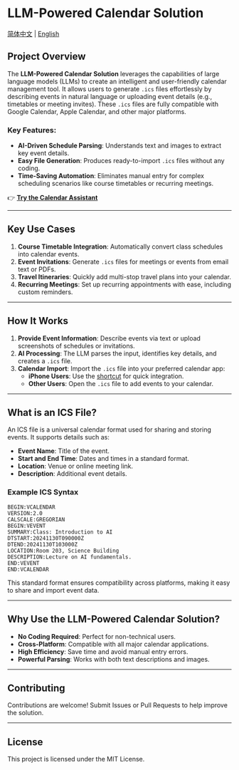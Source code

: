 
# LLM-Powered Calendar Solution
[简体中文](README.zh.md) | [English](README.md)
## Project Overview

The **LLM-Powered Calendar Solution** leverages the capabilities of large language models (LLMs) to create an intelligent and user-friendly calendar management tool. It allows users to generate `.ics` files effortlessly by describing events in natural language or uploading event details (e.g., timetables or meeting invites). These `.ics` files are fully compatible with Google Calendar, Apple Calendar, and other major platforms.

### Key Features:
- **AI-Driven Schedule Parsing**: Understands text and images to extract key event details.
- **Easy File Generation**: Produces ready-to-import `.ics` files without any coding.
- **Time-Saving Automation**: Eliminates manual entry for complex scheduling scenarios like course timetables or recurring meetings.

👉 **[Try the Calendar Assistant](https://chatgpt.com/g/g-674207a394048191a9816f7be35153e6-ri-li-chuang-jian-zhu-shou)**

---

## Key Use Cases

1. **Course Timetable Integration**: Automatically convert class schedules into calendar events.
2. **Event Invitations**: Generate `.ics` files for meetings or events from email text or PDFs.
3. **Travel Itineraries**: Quickly add multi-stop travel plans into your calendar.
4. **Recurring Meetings**: Set up recurring appointments with ease, including custom reminders.

---

## How It Works

1. **Provide Event Information**: Describe events via text or upload screenshots of schedules or invitations.
2. **AI Processing**: The LLM parses the input, identifies key details, and creates a `.ics` file.
3. **Calendar Import**: Import the `.ics` file into your preferred calendar app:
   - **iPhone Users**: Use the [shortcut](https://routinehub.co/shortcut/7005/) for quick integration.
   - **Other Users**: Open the `.ics` file to add events to your calendar.

---

## What is an ICS File?

An ICS file is a universal calendar format used for sharing and storing events. It supports details such as:
- **Event Name**: Title of the event.
- **Start and End Time**: Dates and times in a standard format.
- **Location**: Venue or online meeting link.
- **Description**: Additional event details.

### Example ICS Syntax

```plaintext
BEGIN:VCALENDAR
VERSION:2.0
CALSCALE:GREGORIAN
BEGIN:VEVENT
SUMMARY:Class: Introduction to AI
DTSTART:20241130T090000Z
DTEND:20241130T103000Z
LOCATION:Room 203, Science Building
DESCRIPTION:Lecture on AI fundamentals.
END:VEVENT
END:VCALENDAR
```

This standard format ensures compatibility across platforms, making it easy to share and import event data.

---

## Why Use the LLM-Powered Calendar Solution?

- **No Coding Required**: Perfect for non-technical users.
- **Cross-Platform**: Compatible with all major calendar applications.
- **High Efficiency**: Save time and avoid manual entry errors.
- **Powerful Parsing**: Works with both text descriptions and images.

---

## Contributing

Contributions are welcome! Submit Issues or Pull Requests to help improve the solution.

---

## License

This project is licensed under the MIT License.
